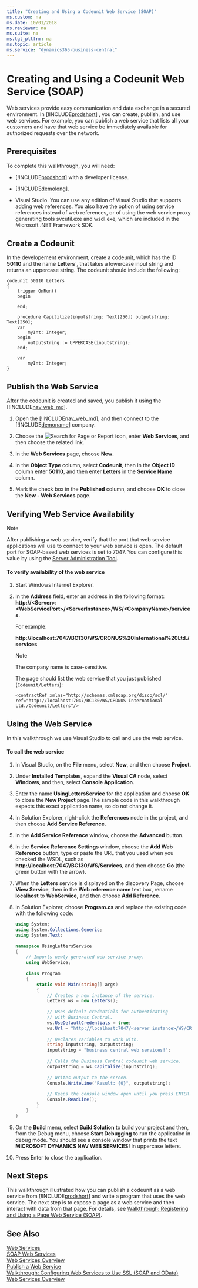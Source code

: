 ```yaml
---
title: "Creating and Using a Codeunit Web Service (SOAP)"
ms.custom: na
ms.date: 10/01/2018
ms.reviewer: na
ms.suite: na
ms.tgt_pltfrm: na
ms.topic: article
ms.service: "dynamics365-business-central"
---
```

# Creating and Using a Codeunit Web Service (SOAP)

Web services provide easy communication and data exchange in a secured environment. In [!INCLUDE[prodshort](../developer/includes/prodshort.md)] , you can create, publish, and use web services. For example, you can publish a web service that lists all your customers and have that web service be immediately available for authorized requests over the network.  
  
## Prerequisites  
 To complete this walkthrough, you will need:  
  
-   [!INCLUDE[prodshort](../developer/includes/prodshort.md)] with a developer license.  
  
-   [!INCLUDE[demolong](../developer/includes/demolong_md.md)].  
  
-   Visual Studio. You can use any edition of Visual Studio that supports adding web references. You also have the option of using service references instead of web references, or of using the web service proxy generating tools svcutil.exe and wsdl.exe, which are included in the Microsoft .NET Framework SDK.  
  
## Create a Codeunit  
 In the developement environment, create a codeunit, which has the ID **50110** and the name **Letters**`, that takes a lowercase input string and returns an uppercase string. The codeunit should include the following:

```
codeunit 50110 Letters
{
    trigger OnRun()
    begin

    end;

    procedure Capitilize(inputstring: Text[250]) outputstring: Text[250];
    var
        myInt: Integer;
    begin
        outputstring := UPPERCASE(inputstring);
    end;

    var
        myInt: Integer;
}

```

  
## Publish the Web Service  
After the codeunit is created and saved, you publish it using the [!INCLUDE[nav_web_md](../developer/includes/nav_web_md.md)].  
  
  
1.  Open the [!INCLUDE[nav_web_md](../developer/includes/nav_web_md.md)], and then connect to the [!INCLUDE[demoname](../developer/includes/demoname_md.md)] company.  
  
2.  Choose the ![Search for Page or Report](../media/search_small.png "Search for Page or Report icon") icon, enter **Web Services**, and then choose the related link.  
  3.  In the **Web Services** page, choose **New**.  
  
4.  In the **Object Type** column, select **Codeunit**, then in the **Object ID** column enter **50110**, and then enter **Letters** in the **Service Name** column.  
  
5.  Mark the check box in the **Published** column, and choose **OK** to close the **New - Web Services** page.  
  
## Verifying Web Service Availability  
  
> [!NOTE] 
>  After publishing a web service, verify that the port that web service applications will use to connect to your web service is open. The default port for SOAP-based web services is set to 7047. You can configure this value by using the [Server Administration Tool](../administration/administration-tool.md).  
  
#### To verify availability of the web service  
  
1.  Start Windows Internet Explorer.  
  
2.  In the **Address** field, enter an address in the following format: **http://\<Server>:\<WebServicePort>/\<ServerInstance>/WS/\<CompanyName>/services**.  
  
     For example:  
  
     **http://localhost:7047/BC130/WS/CRONUS%20International%20Ltd./services**  
  
    > [!NOTE] 
    >  The company name is case-sensitive.  
  
     The page should list the web service that you just published \(`Codeunit/Letters`\):

    ```
    <contractRef xmlns="http://schemas.xmlsoap.org/disco/scl/" ref="http://localhost:7047/BC130/WS/CRONUS International Ltd./Codeunit/Letters"/>
    ```

  
## Using the Web Service  
In this walkthrough we use Visual Studio to call and use the web service.  
  
#### To call the web service  
  
1.  In Visual Studio, on the **File** menu, select **New**, and then choose **Project**.  
  
2.  Under **Installed Templates**, expand the **Visual C\#** node, select **Windows**, and then, select **Console Application**.  
  
3.  Enter the name **UsingLettersService** for the application and choose **OK** to close the **New Project** page.The sample code in this walkthrough expects this exact application name, so do not change it.  
  
4.  In Solution Explorer, right-click the **References** node in the project, and then choose **Add Service Reference**.  
  
5.  In the **Add Service Reference** window, choose the **Advanced** button.  
  
6.  In the **Service Reference Settings** window, choose the **Add Web Reference** button, type or paste the URL that you used when you checked the WSDL, such as **http://localhost:7047/BC130/WS/Services**, and then choose **Go** \(the green button with the arrow\).  
  
7.  When the **Letters** service is displayed on the discovery Page, choose **View Service**, then in the **Web reference name** text box, rename **localhost** to **WebService**, and then choose **Add Reference**.  
  
8.  In Solution Explorer, choose **Program.cs** and replace the existing code with the following code:  
  
    ```c#  
    using System;  
    using System.Collections.Generic;  
    using System.Text;  
  
    namespace UsingLettersService  
    {  
        // Imports newly generated web service proxy.  
        using WebService;  
  
        class Program  
        {  
            static void Main(string[] args)  
            {  
                // Creates a new instance of the service.  
                Letters ws = new Letters();             
  
                // Uses default credentials for authenticating   
                // with Business Central.  
                ws.UseDefaultCredentials = true;  
                ws.Url = "http://localhost:7047/<server instance>/WS/CRONUS%20International%20Ltd./Codeunit/Letters";      
  
                // Declares variables to work with.  
                string inputstring, outputstring;     
                inputstring = "business central web services!";  
  
                // Calls the Business Central codeunit web service.  
                outputstring = ws.Capitalize(inputstring);    
  
                // Writes output to the screen.  
                Console.WriteLine("Result: {0}", outputstring);    
  
                // Keeps the console window open until you press ENTER.  
                Console.ReadLine();       
            }  
        }  
    }  
    ```  
  
9. On the **Build** menu, select **Build Solution** to build your project and then, from the Debug menu, choose **Start Debugging** to run the application in debug mode. You should see a console window that prints the text **MICROSOFT DYNAMICS NAV WEB SERVICES\!** in uppercase letters.  
  
10. Press Enter to close the application.  
  
## Next Steps  
 This walkthrough illustrated how you can publish a codeunit as a web service from [!INCLUDE[prodshort](../developer/includes/prodshort.md)] and write a program that uses the web service. The next step is to expose a page as a web service and then interact with data from that page. For details, see [Walkthrough: Registering and Using a Page Web Service \(SOAP\)](Walkthrough--Registering-and-Using-a-Page-Web-Service--SOAP.md).  
  
## See Also  
 [Web Services](Web-Services.md)   
 [SOAP Web Services](SOAP-Web-Services.md)   
 [Web Services Overview](web-services.md)   
 [Publish a Web Service](publish-web-service.md)   
 [Walkthrough: Configuring Web Services to Use SSL \(SOAP and OData\)](Walkthrough--Configuring-Web-Services-to-Use-SSL--SOAP-and-OData.md)   
 [Web Services Overview](web-services.md)